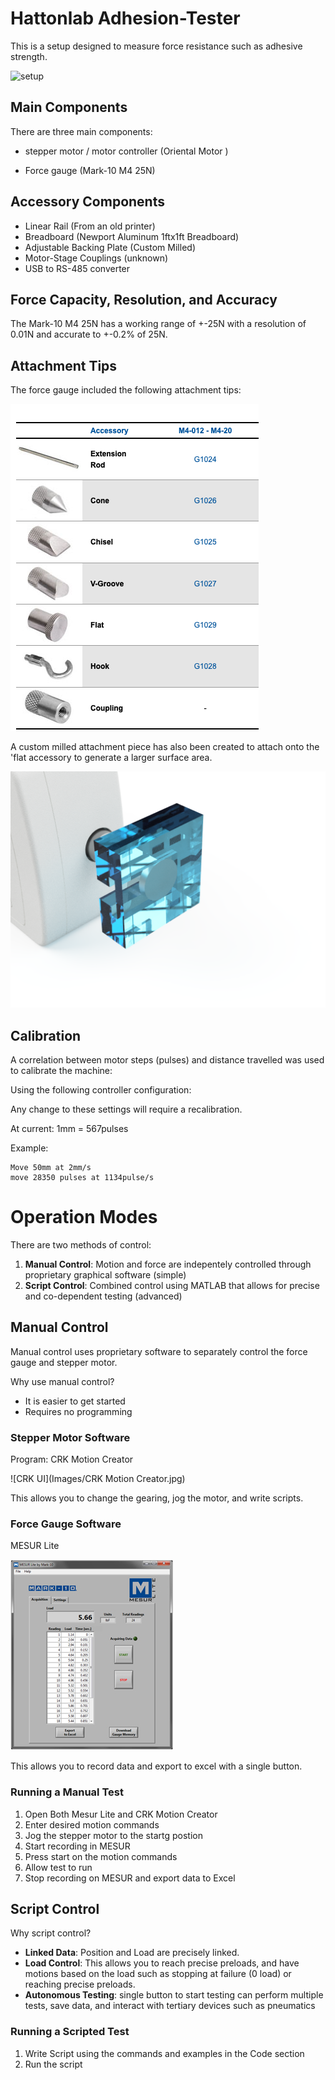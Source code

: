 # Hattonlab Adhesion-Tester
This is a setup designed to measure force resistance such as adhesive strength.

![setup](Images/Setup.png)

## Main Components

There are three main components: 

- stepper motor / motor controller (Oriental Motor )

- Force gauge (Mark-10 M4 25N)

## Accessory Components

- Linear Rail (From an old printer)
- Breadboard (Newport Aluminum 1ftx1ft Breadboard)
- Adjustable Backing Plate (Custom Milled)
- Motor-Stage Couplings (unknown)
- USB to RS-485 converter

## Force Capacity, Resolution, and Accuracy

The Mark-10 M4 25N has a working range of +-25N with a resolution of  0.01N and accurate to +-0.2% of 25N.

## Attachment Tips

The force gauge included the following attachment tips:

![image of included attachments](Images/Attachments.png)

A custom milled attachment piece has also been created to attach onto the 'flat accessory to generate a larger surface area.

![image of custom attachment](Images/customattachment.png)

## Calibration

A correlation between motor steps (pulses) and distance travelled was used to calibrate the machine:

Using the following controller configuration:

Any change to these settings will require a recalibration. 

At current: 1mm = 567pulses

Example: 

```
Move 50mm at 2mm/s
move 28350 pulses at 1134pulse/s
```

# Operation Modes

There are two methods of control:

1. **Manual Control**: Motion and force are indepentely controlled through proprietary graphical software (simple)
2. **Script Control**: Combined control using MATLAB that allows for precise and co-dependent testing (advanced)

## Manual Control
Manual control uses proprietary software to separately control the force gauge and stepper motor. 

Why use manual control?
- It is easier to get started
- Requires no programming

### Stepper Motor Software

Program: CRK Motion Creator 

[CRK MOTION CREATOR DOWNLOAD]: https://www.orientalmotor.com/downloads/software.html#	"CRK MOTION CREATOR"

![CRK UI](Images/CRK Motion Creator.jpg)

This allows you to change the gearing, jog the motor, and write scripts.

### Force Gauge Software

MESUR Lite

[MESUR LITE DOWNLOAD]: https://www.mark-10.com/instruments/software/mesurlite.html
![MESUR UI](Images/MESUR-Lite.jpg)

This allows you to record data and export to excel with a single button.

### Running a Manual Test

1. Open Both Mesur Lite and CRK Motion Creator
2. Enter desired motion commands
3. Jog the stepper motor to the startg postion
4. Start recording in MESUR
5. Press start on the motion commands
6. Allow test to run
7. Stop recording on MESUR and export data to Excel

## Script Control

Why script control?

- **Linked Data**: Position and Load are precisely linked.
- **Load Control**: This allows you to reach precise preloads, and have motions based on the load such as stopping at failure (0 load) or reaching precise preloads.
- **Autonomous Testing**: single button to start testing can perform multiple tests, save data, and interact with tertiary devices such as pneumatics

### Running a Scripted Test

1. Write Script using the commands and examples in the Code section
2. Run the script

